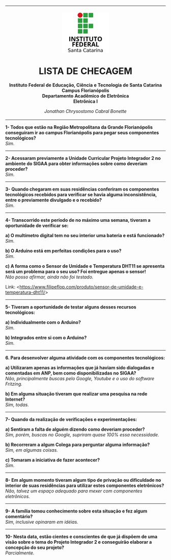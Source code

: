 <table align="center"><tr><td align="center" width="9999"><br>
<img src="../Imagens/logo.png" align="center" width="150" alt="Logo IFSC">

# LISTA DE CHECAGEM

<b>Instituto Federal de Educação, Ciência e Tecnologia de Santa Catarina<br>
Campus Florianópolis<br>
Departamento Acadêmico de Eletrônica<br>
Eletrônica I</b>

*Jonathan Chrysostomo Cabral Bonette*
</td></tr></table>

<b>1- Todos que estão na Região Metropolitana da Grande Florianópolis conseguiram ir ao campus Florianópolis para pegar seus componentes tecnológicos?</b><br>
*Sim.*

---

<b>2- Acessaram previamente a Unidade Curricular Projeto Integrador 2 no ambiente do SIGAA para obter informações sobre como deveriam proceder?</b><br>
*Sim.*

---

<b>3- Quando chegaram em suas residências conferiram os componentes tecnológicos recebidos para verificar se havia alguma inconsistência, entre o previamente divulgado e o recebido?</b><br>
*Sim.*

---

<b>4- Transcorrido este período de no máximo uma semana, tiveram a oportunidade de verificar se:</b><br>

<b>a) O multímetro digital tem no seu interior uma bateria e está funcionado?</b><br>
*Sim.*

<b>b) O Arduino está em perfeitas condições para o uso?</b><br>
*Sim.*

<b>c) A forma como o Sensor de Umidade e Temperatura DHT11 se apresenta será um problema para o seu uso? Foi entregue apenas o sensor!</b><br>
*Não posso afirmar, ainda não foi testado.*<br>

Link: <<https://www.filipeflop.com/produto/sensor-de-umidade-e-temperatura-dht11/>>

---

<b>5- Tiveram a oportunidade de testar alguns desses recursos tecnológicos:</b><br>

<b>a) Individualmente com o Arduino?</b><br>
*Sim.*

<b>b) Integrados entre si com o Arduino?</b><br>
*Sim.*

---

<b>6. Para desenvolver alguma atividade com os componentes tecnológicos:</b><br>

<b>a) Utilizaram apenas as informações que já haviam sido dialogadas e comentadas em ANP, bem como disponibilizadas no SIGAA?</b><br>
*Não, principalmente buscas pelo Google, Youtube e o uso do software Fritzing.*

<b>b) Em alguma situação tiveram que realizar uma pesquisa na rede Internet?</b><br>
*Sim, todas.*

---

<b>7- Quando da realização de verificações e experimentações:</b><br>

<b>a) Sentiram a falta de alguém dizendo como deveriam proceder?</b><br>
*Sim, porém, buscas no Google, supriram quase 100% essa necessidade.*

<b>b) Recorreram a algum Colega para perguntar alguma informação?</b><br>
*Sim, em algumas coisas.*

<b>c) Tomaram a iniciativa de fazer acontecer?</b><br>
*Sim.*

---

<b>8- Em algum momento tiveram algum tipo de privação ou dificuldade no interior de suas residências para utilizar estes componentes eletrônicos?</b><br>
*Não, talvez um espaço adequado para mexer com componentes eletrônicos.*

---

<b>9- A família tomou conhecimento sobre esta situação e fez algum comentário?</b><br>
*Sim, inclusive opinaram em idéias.*

---

<b>10- Nesta data, estão cientes e conscientes de que já dispõem de uma visão sobre o tema do Projeto Integrador 2 e conseguirão elaborar a concepção do seu projeto?</b><br>
*Parcialmente.*
